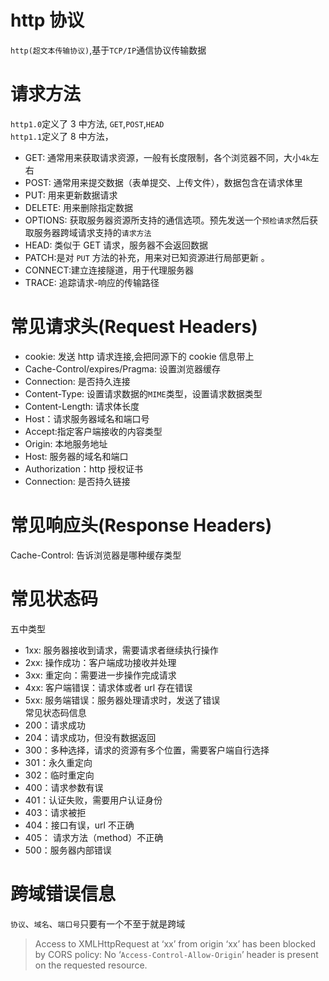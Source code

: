 # http 协议

`http(超文本传输协议)`,基于`TCP/IP`通信协议传输数据

# 请求方法

`http1.0`定义了 3 中方法, `GET`,`POST`,`HEAD`</br>
`http1.1`定义了 8 中方法，

- GET: 通常用来获取请求资源，一般有长度限制，各个浏览器不同，大小`4k`左右
- POST: 通常用来提交数据（表单提交、上传文件），数据包含在请求体里
- PUT: 用来更新数据请求
- DELETE: 用来删除指定数据
- OPTIONS: 获取服务器资源所支持的通信选项。预先发送一个`预检请求`然后获取服务器跨域请求支持的`请求方法`
- HEAD: 类似于 GET 请求，服务器不会返回数据
- PATCH:是对 `PUT` 方法的补充，用来对已知资源进行局部更新 。
- CONNECT:建立连接隧道，用于代理服务器
- TRACE: 追踪请求-响应的传输路径

# 常见请求头(Request Headers)

- cookie: 发送 http 请求连接,会把同源下的 cookie 信息带上
- Cache-Control/expires/Pragma: 设置浏览器缓存
- Connection: 是否持久连接
- Content-Type: 设置请求数据的`MIME`类型，设置请求数据类型
- Content-Length: 请求体长度
- Host：请求服务器域名和端口号
- Accept:指定客户端接收的内容类型
- Origin: 本地服务地址
- Host: 服务器的域名和端口
- Authorization：http 授权证书
- Connection: 是否持久链接

# 常见响应头(Response Headers)

Cache-Control: 告诉浏览器是哪种缓存类型

# 常见状态码

五中类型

- 1xx: 服务器接收到请求，需要请求者继续执行操作
- 2xx: 操作成功：客户端成功接收并处理
- 3xx: 重定向：需要进一步操作完成请求
- 4xx: 客户端错误：请求体或者 url 存在错误
- 5xx: 服务端错误：服务器处理请求时，发送了错误</br>
  常见状态码信息
- 200：请求成功
- 204：请求成功，但没有数据返回
- 300：多种选择，请求的资源有多个位置，需要客户端自行选择
- 301：永久重定向
- 302：临时重定向
- 400：请求参数有误
- 401：认证失败，需要用户认证身份
- 403：请求被拒
- 404：接口有误，url 不正确
- 405： 请求方法（method）不正确
- 500：服务器内部错误

# 跨域错误信息

`协议`、`域名`、`端口号`只要有一个不至于就是跨域

> Access to XMLHttpRequest at ‘xx’ from origin ‘xx’ has been blocked by CORS policy: No ‘`Access-Control-Allow-Origin`’ header is present on the requested resource.
